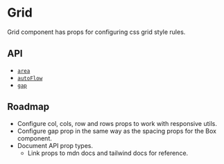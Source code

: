 # Grid

Grid component has props for configuring css grid style rules.

## API

- [`area`](https://developer.mozilla.org/en-US/docs/Web/CSS/grid-area)
- [`autoFlow`](https://developer.mozilla.org/en-US/docs/Web/CSS/grid-auto-flow)
- [`gap`](https://tailwindcss.com/docs/gap)

## Roadmap

- Configure col, cols, row and rows props to work with responsive utils.
- Configure gap prop in the same way as the spacing props for the Box component.
- Document API prop types.
  - Link props to mdn docs and tailwind docs for reference.
